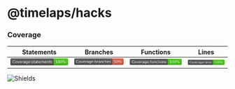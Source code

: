 # @timelaps/hacks

### Coverage

| Statements | Branches | Functions | Lines |
| -----------|----------|-----------|-------|
| ![Statements](coverage/badge-statements.svg?sanitize=true "Make me better!") | ![Branches](coverage/badge-branches.svg?sanitize=true "Make me better!") | ![Functions](coverage/badge-functions.svg?sanitize=true "Make me better!") | ![Lines](coverage/badge-lines.svg?sanitize=true "Make me better!") |

![Shields](./sheilds/coverage.svg, "its happening")
